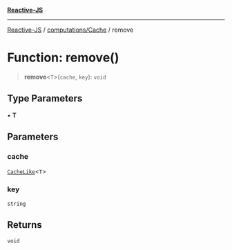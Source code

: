 [**Reactive-JS**](../../../README.md)

***

[Reactive-JS](../../../README.md) / [computations/Cache](../README.md) / remove

# Function: remove()

> **remove**\<`T`\>(`cache`, `key`): `void`

## Type Parameters

• **T**

## Parameters

### cache

[`CacheLike`](../interfaces/CacheLike.md)\<`T`\>

### key

`string`

## Returns

`void`
